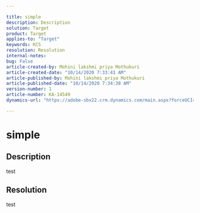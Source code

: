 ```yaml
---

title: simple  
description: Description  
solution: Target  
product: Target  
applies-to: "Target"  
keywords: KCS  
resolution: Resolution  
internal-notes:   
bug: False  
article-created-by: Mohini lakshmi priya Mothukuri  
article-created-date: "10/14/2020 7:33:41 AM"  
article-published-by: Mohini lakshmi priya Mothukuri  
article-published-date: "10/14/2020 7:34:38 AM"  
version-number: 1  
article-number: KA-14549  
dynamics-url: "https://adobe-sbx22.crm.dynamics.com/main.aspx?forceUCI=1&pagetype=entityrecord&etn=knowledgearticle&id=2a705491-ef0d-eb11-a813-000d3a98f7e7"

---
```


# simple

## Description

test

## Resolution

test
